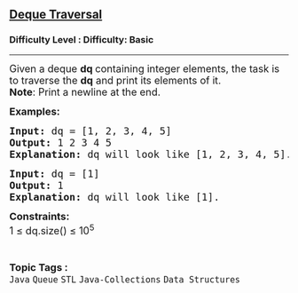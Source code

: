 <h2><a href="https://www.geeksforgeeks.org/problems/dequeue-traversal/1?page=2&category=Java&sortBy=submissions">Deque Traversal</a></h2><h3>Difficulty Level : Difficulty: Basic</h3><hr><div class="problems_problem_content__Xm_eO"><p><span style="font-size: 18px;">Given a deque <strong>dq </strong>containing integer elements, the task is to traverse the <strong>dq</strong> and print its elements of it.&nbsp;<br></span><span style="font-size: 18px;"><strong>Note</strong>: Print a newline at the end.</span></p>
<p><span style="font-size: 18px;"><strong>Examples:</strong></span></p>
<pre><span style="font-size: 18px;"><strong>Input:</strong> dq = [1, 2, 3, 4, 5]
<strong>Output:</strong> 1 2 3 4 5
<strong>Explanation:</strong> dq will look like [1, 2, 3, 4, 5].</span></pre>
<pre><span style="font-size: 18px;"><strong>Input: </strong>dq = [1]
<strong>Output:</strong> 1
<strong>Explanation:</strong> dq will look like [1].</span></pre>
<p><span style="font-size: 18px;"><strong>Constraints:</strong><br>1 ≤ dq.size() ≤ 10<sup>5</sup></span></p></div><br><p><span style=font-size:18px><strong>Topic Tags : </strong><br><code>Java</code>&nbsp;<code>Queue</code>&nbsp;<code>STL</code>&nbsp;<code>Java-Collections</code>&nbsp;<code>Data Structures</code>&nbsp;